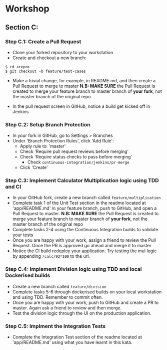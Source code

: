 # Workshop
## Section C: 
### Step C.1: Create a Pull Request
* Clone your forked repository to your workstation
* Create and checkout a new branch:
```
$ cd <repo>
$ git checkout -b feature/test-cases
```
* Make a trivial change, for example, in README.md, and then create a Pull Request to merge to master
  **N.B: MAKE SURE** the Pull Request is created to merge your feature branch to master branch of **your fork**, not the master branch of the original repo
  
* In the pull request screen in GitHub, notice a build get kicked off in Jenkins

### Step C.2: Setup Branch Protection
* In your fork in GitHub, go to Settings > Branches
* Under 'Branch Protection Rules', click 'Add Rule':
  * Apply rule to: 'master'
  * Check 'Require pull request reviews before merging'
  * Check 'Require status checks to pass before merging'
    * Check `continuous-integration/jenkins/pr-merge`
  * Click 'Create'

### Step C.3: Implement Calculator Multiplication logic using TDD and CI
* In your GitHub fork, create a new branch called `feature/multiplication`
* Complete task 1 of the Unit Test section in the readme located at 'app/README.md' in your feature branch, push to GitHub, and open a Pull Request to master.
  **N.B: MAKE SURE** the Pull Request is created to merge your feature branch to master branch of **your fork**, not the master branch of the original repo
* Complete tasks 2-4 using the Continuous Integration builds to validate your tests
* Once you are happy with your work, assign a friend to review the Pull Request. Once the PR is approved go ahead and merge it to master
* Notice the CI build redeploy your application. Try testing the mul logic by appending `/calc/92*100` to the url.

### Step C.4: Implement Division logic using TDD and local Dockerised builds
* Create a new branch called `feature/division`
* Complete tasks 5-6 through dockerised builds on your local workstation and using TDD. Remember to commit often.
* Once you are happy with your work, push to GitHub and create a PR to master. Again ask a friend to review and then merge.
* Test the division logic through the UI on the production application.

### Step C.5: Implment the Integration Tests
* Complete the Integration Test section of the readme located at 'app/README.md' using what you have learnt in this kata.


